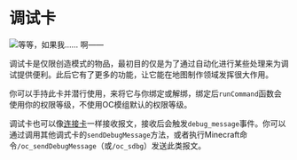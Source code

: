 # 调试卡

![等等，如果我…… 啊——](item:opencomputers:debugcard)

调试卡是仅限创造模式的物品，最初目的仅是为了通过自动化进行某些处理来为调试提供便利。此后它有了更多的功能，让它能在地图制作领域发挥很大作用。

你可以手持此卡并潜行使用，来将它与你绑定或解绑，绑定后`runCommand`函数会使用你的权限等级，不使用OC模组默认的权限等级。

调试卡也可以像[连接卡](linkedCard.md)一样接收报文，接收后会触发`debug_message`事件。你可以通过调用其他调式卡的`sendDebugMessage`方法，或者执行Minecraft命令`/oc_sendDebugMessage`（或`/oc_sdbg`）发送此类报文。
